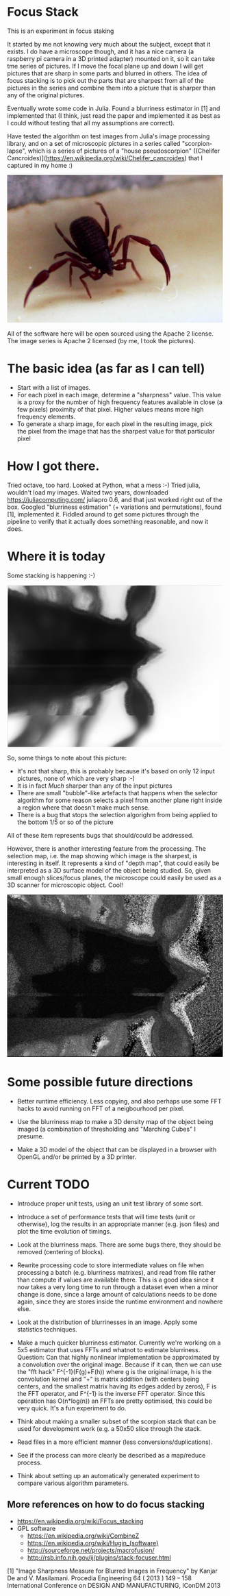 # Focus Stack

This is an experiment in focus staking


It started by me not knowing very much about the subject, except that
it exists.  I do have a microscope though, and it has a nice camera (a
raspberry pi camera in a 3D printed adapter) mounted on it, so it can
take tme series of pictures.  If I move the focal plane up and down I
will get pictures that are sharp in some parts and blurred in others.
The idea of focus stacking is to pick out the parts that are sharpest
from all of the pictures in the series and combine them into a picture
that is sharper than any of the original pictures.

Eventually wrote some code in Julia.   Found a blurriness estimator in
[1] and implemented that (I think, just read the paper and implemented
it as best as I could without testing that all my assumptions are correct).

Have tested the algorithm on test images from Julia's image processing
library, and on a set of microscopic pictures in a series called
"scorpion-lapse", which is a series of pictures of a "house
pseudoscorpion" ((Chelifer
Cancroides)](https://en.wikipedia.org/wiki/Chelifer_cancroides) that I
captured in my home :)

![Chelifer Cancroides](bokskorpion.jpg "Chelifer Cancroides (photo by Morten Rudlang).")

All of the software here will be open sourced using the Apache 2
license. The image series is Apache 2 licensed (by me, I took the
pictures).


# The basic idea (as far as I can tell)
  +  Start with a list of images.
  +  For each pixel in each image, determine a "sharpness" value.  This
     value is a proxy for the number of high frequency features available
     in close (a few pixels) proximity of that pixel.  Higher values
     means more high frequency elements.
  +  To generate a sharp image, for each pixel in the resulting image,
     pick the pixel from the image that has the sharpest value for that
     particular pixel


# How I got there.

Tried octave, too hard. Looked at Python, what a mess :-) Tried julia,
wouldn't load my images.  Waited two years, downloaded
https://juliacomputing.com/ juliapro 0.6, and that just worked right
out of the box.  Googled "blurriness estimation" (+ variations and
permutations), found [1], implemented it.  Fiddled around to get some
pictures through the pipeline to verify that it actually does
something reasonable, and now it does.

# Where it is today

Some stacking is happening :-)

![A stacked book scorpion](exampleStackedPicture.jpg "A stacked book scorpion")

So, some things to note about this picture:

* It's not that sharp, this is probably because it's based on only 12 input pictures, none of which are very sharp :-)
* It is in fact _Much_ sharper than any of the input pictures
* There are small "bubble"-like artefacts that happens when the selector algorithm for some reason selects a pixel from another plane right inside a region where that doesn't make much sense.
* There is a bug that stops the selection algorighm from being applied to the bottom 1/5 or so of the picture

All of these item represents bugs that should/could be addressed.

However, there is another interesting feature from the processing.  The selection map, i.e. the map showing which image is the sharpest, is interesting in itself.   It represents a kind of "depth map", that could easily be interpreted as a 3D surface model of the object being studied.    So, given small enough slices/focus planes, the microscope could easily be used as a 3D scanner for microscopic object.  Cool!


![Selection map](exampleDepthMap.jpg "The image plane selection map, can also be interpreted as a 3D height map.")


# Some possible future directions

* Better runtime efficiency.   Less copying, and also perhaps use some FFT hacks to avoid running on FFT of a neigbourhood per pixel.

* Use the blurriness map to make a 3D density map of the object being imaged (a combination of thresholding and "Marching Cubes" I presume.

* Make a 3D model of the object that can be displayed in a browser with OpenGL and/or be printed by a 3D printer.

# Current TODO

* Introduce proper unit tests, using an unit test library of some sort.
* Introduce a set of performance tests that will time tests (unit or
  otherwise), log the results in an appropriate manner (e.g. json
  files) and plot the time evolution of timings.

* Look at the blurriness maps.  There are some bugs there, they should
be removed (centering of blocks).
* Rewrite processing code to  store intermediate values on file
when processing a batch (e.g. blurriness matrixes), and
read from file rather than compute if values are available there.
This is a good idea since it now takes a very long time to
run through a dataset even when a minor change is done, since a large
amount of calculations needs to be done again, since they are stores
inside the runtime environment and nowhere else.
* Look at the distribution of blurrinesses in  an image.   Apply some
  statistics techniques.

* Make a much quicker blurriness estimator. Currently we're working on
  a 5x5 estimator that uses FFTs and whatnot to estimate blurriness.
  Question: Can that highly nonlinear implementation be approximated
  by a convolution over the original image.  Because if it can, then
  we can use the "fft hack" F^{-1}(F(g)+F(h)) where g is the original
  image, h is the convolution kernel and "+" is matrix addition (with
  centers being centers, and the smallest matrix having its edges
  added by zeros), F is the FFT operator, and F^{-1} is the inverse
  FFT operator. Since this operation has O(n*log(n)) an FFTs are
  pretty optimised, this could be very quick.  It's a fun experiment
  to do.


* Think about making a smaller subset of the scorpion stack that
   can be used for development work (e.g. a 50x50   slice through the
   stack.
*  Read files in a more efficient manner (less
   conversions/duplications).
*  See if the process can more clearly be described as a map/reduce
process.
* Think about setting up an automatically generated experiment to
  compare various algorithm parameters.


## More references on how to do focus stacking

+ https://en.wikipedia.org/wiki/Focus_stacking
+ GPL software
  + https://en.wikipedia.org/wiki/CombineZ
  + https://en.wikipedia.org/wiki/Hugin_(software)
  + http://sourceforge.net/projects/macrofusion/
  + http://rsb.info.nih.gov/ij/plugins/stack-focuser.html


[1] "Image Sharpness Measure for Blurred Images in Frequency" by
      Kanjar De and V. Masilamani.   Procedia Engineering 64 ( 2013 ) 149 – 158
     International Conference on DESIGN AND MANUFACTURING, IConDM 2013
